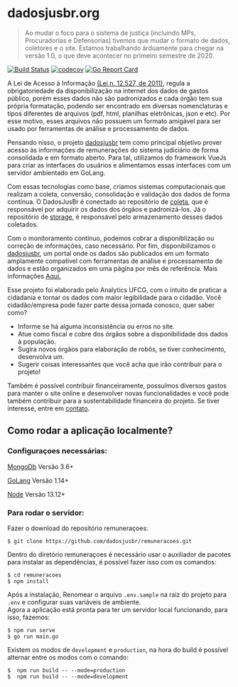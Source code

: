 # dadosjusbr.org

> Ao mudar o foco para o sistema de justiça (incluindo MPs, Procuradorias e Defensorias) tivemos que mudar o formato de dados, coletores e o site. Estamos trabalhando árduamente para chegar na versão 1.0, o que deve acontecer no primeiro semestre de 2020.

[![Build Status](https://travis-ci.org/dadosjusbr/remuneracoes.svg?branch=master)](https://travis-ci.org/dadosjusbr/remuneracoes) [![codecov](https://codecov.io/gh/dadosjusbr/remuneracoes/branch/master/graph/badge.svg)](https://codecov.io/gh/dadosjusbr/remuneracoes) [![Go Report Card](https://goreportcard.com/badge/github.com/dadosjusbr/remuneracoes)](https://goreportcard.com/report/github.com/dadosjusbr/remuneracoes)

A Lei de Acesso à Informação [(Lei n. 12.527, de 2011)](http://www.planalto.gov.br/ccivil_03/_ato2011-2014/2011/lei/l12527.htm), regula a obrigatoriedade da disponibilização na internet dos dados de gastos público, porém esses dados não são padronizados e cada órgão tem sua própria formatação, podendo ser encontrado em diversas nomenclaturas e tipos diferentes de arquivos (pdf, html, planilhas eletrônicas, json e etc). Por esse motivo, esses arquivos não possuem um formato amigável  para ser usado por ferramentas de análise e processamento de dados.

Pensando nisso, o projeto [dadosjusbr](https://github.com/dadosjusbr) tem como principal objetivo prover acesso às informações de remunerações do sistema judiciário de forma consolidada e em formato aberto. Para tal, utilizamos do framework VueJs para criar as interfaces do usuários e alimentamos essas interfaces com um servidor ambientado em GoLang.

Com essas tecnologias como base, criamos sistemas computacionais que realizam a coleta, conversão, consolidação e validação dos dados de forma contínua. O DadosJusBr é conectado ao repositório de [coleta](https://github.com/dadosjusbr/coletores), que é responsável por adquirir os dados dos órgãos e padronizá-los. Já o repositório de [storage](https://github.com/dadosjusbr/storage), é responsável pelo armazenamento desses dados coletados.

Com o monitoramento contínuo, podemos cobrar a disponiblização ou correção de informações, caso necessário. Por fim, disponibilizamos o [dadosjusbr](https://dadosjusbr.org/), um portal onde os dados são publicados em um formato amplamente compatível com ferramentas de análise e processamento de dados e estão organizados em uma página por mês de referência. Mais informações [Aqui.](https://dadosjusbr.org/#/sobre)

Esse projeto foi elaborado pelo Analytics UFCG, com o intuito de praticar a cidadania e tornar os dados com maior legibilidade para o cidadão. Você cidadão/empresa pode fazer parte dessa jornada conosco, quer saber como?
 - Informe se há alguma inconsistência ou erros no site. 
 - Atue como fiscal e cobre dos órgãos sobre a disponibilidade dos dados à população.
 - Sugira novos órgãos para elaboração de robôs, se tiver conhecimento, desenvolva um.
 - Sugerir coisas interessantes que você acha que irão contribuir para o projeto!

Também é possível contribuir financeiramente, possuímos diversos gastos para manter o site online e desenvolver novas funcionalidades e você pode também contribuir para a sustentabilidade financeira do projeto. Se tiver interesse, entre em [contato](mailto:dadosjusbr@gmail.com).


## Como rodar a aplicação localmente?

### Configuraçoes necessárias:

[MongoDb](https://docs.mongodb.com/guides/server/install/)  Versão 3.6+  

[GoLang](https://golang.org/doc/install)  Versão 1.14+  

[Node](https://nodejs.org/en/download/) Versão 13.12+  

### Para rodar o servidor:
Fazer o download do repositório remuneraçoes:

```console
$ git clone https://github.com/dadosjusbr/remuneracoes.git
```

Dentro do diretório remuneraçoes é necessário usar o auxiliador de pacotes para instalar as dependências, é possível fazer isso com os comandos:
```console
$ cd remuneracoes
$ npm install
```

Após a instalação, Renomear o arquivo `.env.sample` na raiz do projeto para `.env` e configurar suas variáveis de ambiente.  
Agora a aplicação está pronta para ter um servidor local funcionando, para isso, fazemos:

```console
$ npm run serve
$ go run main.go 
```

Existem os modos de `development` e `production`, na hora do build é possível alternar entre os modos com o comando:

```console
$  npm run build -- --mode=production
$  npm run build -- --mode=development
```
